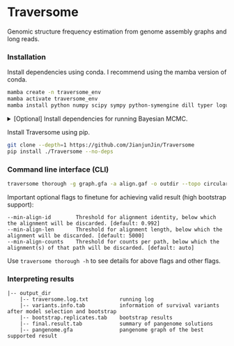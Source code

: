 

# Traversome
Genomic structure frequency estimation from genome assembly graphs and long reads.


### Installation

Install dependencies using conda. I recommend using the mamba version of conda.
```bash
mamba create -n traversome_env
mamba activate traversome_env
mamba install python numpy scipy sympy python-symengine dill typer loguru
```
<details><summary>[Optional] Install dependencies for running Bayesian MCMC.</summary>
If you want to run Bayesian mcmc with Traversome, you have to install pymc and pytensor. 
Due to the fast evolving of pymc, sometimes its installation may be unsuccessful and not seen during the installation.

```bash
mamba install pytensor pymc
```
</details>

Install Traversome using pip.
```bash
git clone --depth=1 https://github.com/JianjunJin/Traversome
pip install ./Traversome --no-deps
```

### Command line interface (CLI)

```bash
traversome thorough -g graph.gfa -a align.gaf -o outdir --topo circular --v-comp all
```

Important optional flags to finetune for achieving valid result (high bootstrap support):

```
--min-align-id        Threshold for alignment identity, below which the alignment will be discarded. [default: 0.992]
--min-align-len       Threshold for alignment length, below which the alignment will be discarded. [default: 5000]
--min-align-counts    Threshold for counts per path, below which the alignment(s) of that path will be discarded. [default: auto]
```

Use `traversome thorough -h` to see details for above flags and other flags.

### Interpreting results
```
|-- output_dir
    |-- traversome.log.txt          running log
    |-- variants.info.tab           information of survival variants after model selection and bootstrap
    |-- bootstrap.replicates.tab    bootstrap results
    |-- final.result.tab            summary of pangenome solutions
    |-- pangenome.gfa               pangenome graph of the best supported result
```
